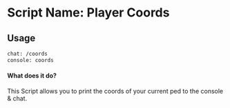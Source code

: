 # Script Name: Player Coords

## Usage 
```bash 
chat: /coords
console: coords
```

#### What does it do?
This Script allows you to print the coords of your current ped to the console & chat.